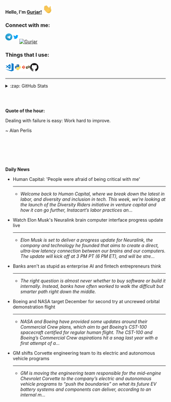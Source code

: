#### Hello, I'm [Gurjar!](https://GurjarKing.github.io) <img src="https://raw.githubusercontent.com/ABSphreak/ABSphreak/master/gifs/Hi.gif" width="30px"></h2>


### Connect with me:

[<img align="left" alt="Gurjar | Telegram" width="22px" src="https://raw.githubusercontent.com/github/explore/80688e429a7d4ef2fca1e82350fe8e3517d3494d/topics/telegram/telegram.png" />][Telegram]
[<img align="left" alt="Gurjar | Twitter" width="22px" src="https://raw.githubusercontent.com/github/explore/80688e429a7d4ef2fca1e82350fe8e3517d3494d/topics/twitter/twitter.png" />][Twitter]

<br > <a href="https://github.com/GurjarKing"><img src="https://komarev.com/ghpvc/?username=GurjarKing" alt="Gurjar" /></a> <br />

<!-- <br >

![](https://visitor-badge.glitch.me/badge?page_id=GurjarKing)

<br /> -->

### Things that I use:

[<img align="left" alt="Visual Studio Code" width="26px" src="https://raw.githubusercontent.com/github/explore/80688e429a7d4ef2fca1e82350fe8e3517d3494d/topics/visual-studio-code/visual-studio-code.png" />][VSCode]
[<img align="left" alt="Python" width="26px" src="https://raw.githubusercontent.com/github/explore/80688e429a7d4ef2fca1e82350fe8e3517d3494d/topics/python/python.png" />][Python]
[<img align="left" alt="Git" width="26px" src="https://raw.githubusercontent.com/github/explore/80688e429a7d4ef2fca1e82350fe8e3517d3494d/topics/git/git.png" />][Git]
[<img align="left" alt="GitHub" width="26px" src="https://raw.githubusercontent.com/github/explore/78df643247d429f6cc873026c0622819ad797942/topics/github/github.png" />][Github]

<br />
<br />

---
<details>
  <summary>:zap: GitHub Stats</summary>

<img align="left" alt="Gurjar's Github Stats" src="https://github-readme-stats.vercel.app/api?username=GurjarKing&show_icons=true&hide_border=true&count_private=true&include_all_commit=true&theme=algolia" />

</details>

<!-- ### 🔔 My latest tweet
<a href="https://twitter.com/Gurjar_King43" target="_blank">
	<img src="https://github.com/GurjarKing/GurjarKing/raw/master/tweet.png" width="70%" align="center" alt="Click to view on Twitter" title="My latest tweet, as an image"/>
</a> -->
<br>

<pre>

</pre>

**Quote of the hour:**

Dealing with failure is easy: Work hard to improve.

~ Alan Perlis
<pre>

</pre>
<br>
<pre>


</pre>
<strong>Daily News</strong>
  
  - Human Capital: 'People were afraid of being critical with me'
     <hr/>
     
      - *Welcome back to Human Capital, where we break down the latest in labor, and diversity and inclusion in tech. This week, we’re looking at the launch of the Diversity Riders initiative in venture capital and how it can go further, Instacart’s labor practices an…*
     
  - Watch Elon Musk's Neuralink brain computer interface progress update live
      <hr/>
      
      - *Elon Musk is set to deliver a progress update for Neuralink, the company and technology he founded that aims to create a direct, ultra-low latency connection between our brains and our computers. The update will kick off at 3 PM PT (6 PM ET), and will be stre…*
      
  - Banks aren't as stupid as enterprise AI and fintech entrepreneurs think
      <hr/>
      
      - *The right question is almost never whether to buy software or build it internally. Instead, banks have often worked to walk the difficult but smarter path right down the middle.*
      
  - Boeing and NASA target December for second try at uncrewed orbital demonstration flight
      <hr/>
      
      - *NASA and Boeing have provided some updates around their Commercial Crew plans, which aim to get Boeing’s CST-100 spacecraft certified for regular human flight. The CST-100 and Boeing’s Commercial Crew aspirations hit a snag last year with a first attempt of a…*
       
  - GM shifts Corvette engineering team to its electric and autonomous vehicle programs
      <hr/>
       
       - *GM is moving the engineering team responsible for the mid-engine Chevrolet Corvette to the company’s electric and autonomous vehicle programs to “push the boundaries” on what its future EV battery systems and components can deliver, according to an internal m…*
      

<br />

[VSCode]: https://code.visualstudio.com/
[Python]: https://www.python.org/
[Git]: https://git-scm.com/
[Github]: https://github.com/
[Telegram]: https://t.me/Gurjar_King/
[Twitter]: https://twitter.com/Gurjar_King43/
